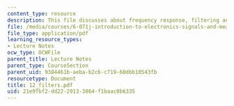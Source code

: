 ```yaml
---
content_type: resource
description: This file discusses about frequency response, filtering and filters.
file: /media/courses/6-071j-introduction-to-electronics-signals-and-measurement-spring-2006/21e9fbf2dd2229133864f1baac0b6335_12_filters.pdf
file_type: application/pdf
learning_resource_types:
- Lecture Notes
ocw_type: OCWFile
parent_title: Lecture Notes
parent_type: CourseSection
parent_uid: 9384461b-aeba-b2c6-c719-60dbb10543fb
resourcetype: Document
title: 12_filters.pdf
uid: 21e9fbf2-dd22-2913-3864-f1baac0b6335
---
```

